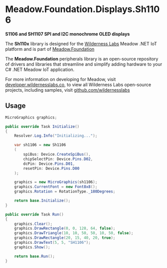 # Meadow.Foundation.Displays.Sh1106

**S1106 and SH1107 SPI and I2C monochrome OLED displays**

The **Sh110x** library is designed for the [Wilderness Labs](www.wildernesslabs.co) Meadow .NET IoT platform and is part of [Meadow.Foundation](https://developer.wildernesslabs.co/Meadow/Meadow.Foundation/)

The **Meadow.Foundation** peripherals library is an open-source repository of drivers and libraries that streamline and simplify adding hardware to your C# .NET Meadow IoT application.

For more information on developing for Meadow, visit [developer.wildernesslabs.co](http://developer.wildernesslabs.co/), to view all Wilderness Labs open-source projects, including samples, visit [github.com/wildernesslabs](https://github.com/wildernesslabs/)

## Usage

```csharp
MicroGraphics graphics;

public override Task Initialize()
{
    Resolver.Log.Info("Initializing...");

    var sh1106 = new Sh1106
    (
        spiBus: Device.CreateSpiBus(),
        chipSelectPin: Device.Pins.D02,
        dcPin: Device.Pins.D01,
        resetPin: Device.Pins.D00
    );

    graphics = new MicroGraphics(sh1106);
    graphics.CurrentFont = new Font8x8();
    graphics.Rotation = RotationType._180Degrees;

    return base.Initialize();
}

public override Task Run()
{
    graphics.Clear();
    graphics.DrawRectangle(0, 0, 128, 64, false);
    graphics.DrawTriangle(10, 10, 50, 50, 10, 50, false);
    graphics.DrawRectangle(20, 15, 40, 20, true);
    graphics.DrawText(5, 5, "SH1106");
    graphics.Show();

    return base.Run();
}

```
